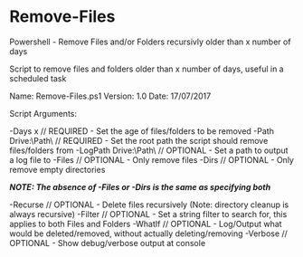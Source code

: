 # Remove-Files
Powershell - Remove Files and/or Folders recursivly older than x number of days

Script to remove files and folders older than x number of days, useful in a scheduled task

Name: Remove-Files.ps1
Version: 1.0
Date: 17/07/2017

Script Arguments:

-Days x  // REQUIRED - Set the age of files/folders to be removed
-Path Drive:\Path\  // REQUIRED - Set the root path the script should remove files/folders from
-LogPath Drive:\Path\ // OPTIONAL - Set a path to output a log file to
-Files  // OPTIONAL - Only remove files
-Dirs  // OPTIONAL - Only remove empty directories

***NOTE: The absence of -Files or -Dirs is the same as specifying both***

-Recurse  // OPTIONAL - Delete files recursively (Note: directory cleanup is always recursive)
-Filter  // OPTIONAL - Set a string filter to search for, this applies to both Files and Folders
-WhatIf  // OPTIONAL - Log/Output what would be deleted/removed, without actually deleting/removing
-Verbose  // OPTIONAL - Show debug/verbose output at console
